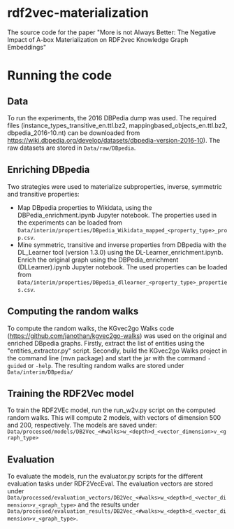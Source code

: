 # rdf2vec-materialization
The source code for the paper "More is not Always Better: The Negative Impact of A-box Materialization on RDF2vec Knowledge Graph Embeddings"


# Running the code

## Data
To run the experiments, the 2016 DBPedia dump was used. The required files (instance_types_transitive_en.ttl.bz2, mappingbased_objects_en.ttl.bz2, dbpedia_2016-10.nt) can be downloaded from https://wiki.dbpedia.org/develop/datasets/dbpedia-version-2016-10).
The raw datasets are stored in `Data/raw/DBpedia`.

## Enriching DBpedia
Two strategies were used to materialize subproperties, inverse, symmetric and transitive properties:

* Map DBpedia properties to Wikidata, using the DBPedia_enrichment.ipynb Jupyter notebook. The properties used in the experiments can be loaded from `Data/interim/properties/DBpedia_Wikidata_mapped_<property_type>_prop.csv`.
* Mine symmetric, transitive and inverse properties from DBpedia with the DL_Learner tool (version 1.3.0) using the DL-Learner_enrichment.ipynb. Enrich the original graph using the DBPedia_enrichment (DLLearner).ipynb Jupyter notebook. The used properties can be loaded from `Data/interim/properties/DBpedia_dllearner_<property_type>_properties.csv`. 


## Computing the random walks
To compute the random walks, the KGvec2go Walks code (https://github.com/janothan/kgvec2go-walks) was used on the original and enriched DBpedia graphs.
Firstly, extract the list of entities using the "entities_extractor.py" script.
Secondly, build the KGvec2go Walks project in the command line (mvn package) and start the jar with the command `-guided` or `-help`.
The resulting random walks are stored under `Data/interim/DBpedia/`

## Training the RDF2Vec model
To train the RDF2VEc model, run the run_w2v.py script on the computed random walks. This will compute 2 models, with vectors of dimension 500 and 200, respectively.
The models are saved under: `Data/processed/models/DB2Vec_<#walks>w_<depth>d_<vector_dimension>v_<graph_type>`

## Evaluation
To evaluate the models, run the evaluator.py scripts for the different evaluation tasks under RDF2VecEval.
The evaluation vectors are stored under `Data/processed/evaluation_vectors/DB2Vec_<#walks>w_<depth>d_<vector_dimension>v_<graph_type>` and the results under `Data/processed/evaluation_results/DB2Vec_<#walks>w_<depth>d_<vector_dimension>v_<graph_type>`.
